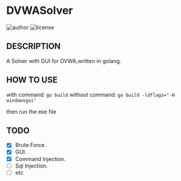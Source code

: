 # DVWASolver

![author](https://img.shields.io/badge/author-Curled-blueviolet.svg?style=plastic)
![license](https://img.shields.io/badge/license-MIT-brightgreen.svg?style=plastic)

## DESCRIPTION

A Solver with GUI for DVWA,written in golang.

## HOW TO USE

with command:   `go build`
without command:    `go build -ldflags="-H windowsgui"`

then run the exe file

## TODO

- [x] Brute Force.
- [x] GUI.
- [x] Command Injection.
- [ ] Sql Injection.
- [ ] etc
